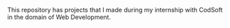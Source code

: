 This repository has projects that I made during my internship with CodSoft in the domain of Web Development.

